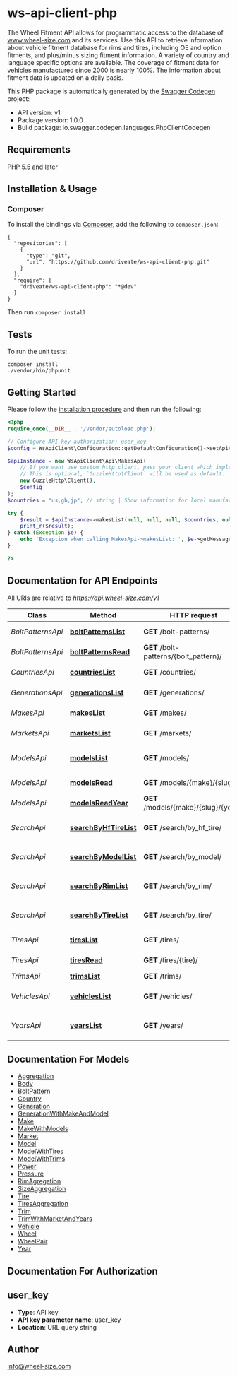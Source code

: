 # ws-api-client-php

The Wheel Fitment API allows for programmatic access to the database of www.wheel-size.com and its services. Use this API to retrieve information about vehicle fitment database for rims and tires, including OE and option fitments, and plus/minus sizing fitment information. A variety of country and language specific options are available. The coverage of fitment data for vehicles manufactured since 2000 is nearly 100%.  The information about fitment data is updated on a daily basis.

This PHP package is automatically generated by the [Swagger Codegen](https://github.com/swagger-api/swagger-codegen) project:

- API version: v1
- Package version: 1.0.0
- Build package: io.swagger.codegen.languages.PhpClientCodegen

## Requirements

PHP 5.5 and later

## Installation & Usage
### Composer

To install the bindings via [Composer](http://getcomposer.org/), add the following to `composer.json`:

```
{
  "repositories": [
    {
      "type": "git",
      "url": "https://github.com/driveate/ws-api-client-php.git"
    }
  ],
  "require": {
    "driveate/ws-api-client-php": "*@dev"
  }
}
```

Then run `composer install`

## Tests

To run the unit tests:

```
composer install
./vendor/bin/phpunit
```

## Getting Started

Please follow the [installation procedure](#installation--usage) and then run the following:

```php
<?php
require_once(__DIR__ . '/vendor/autoload.php');

// Configure API key authorization: user_key
$config = WsApiClient\Configuration::getDefaultConfiguration()->setApiKey('user_key', 'YOUR_API_KEY');

$apiInstance = new WsApiClient\Api\MakesApi(
    // If you want use custom http client, pass your client which implements `GuzzleHttp\ClientInterface`.
    // This is optional, `GuzzleHttp\Client` will be used as default.
    new GuzzleHttp\Client(),
    $config
);
$countries = "us,gb,jp"; // string | Show information for local manufacturers from specified countries only. Use `GET /countries/` method to get the full list of countries. (e.g. `us,gb,jp`)

try {
    $result = $apiInstance->makesList(null, null, null, $countries, null);
    print_r($result);
} catch (Exception $e) {
    echo 'Exception when calling MakesApi->makesList: ', $e->getMessage(), PHP_EOL;
}

?>
```

## Documentation for API Endpoints

All URIs are relative to *https://api.wheel-size.com/v1*

Class | Method | HTTP request | Description
------------ | ------------- | ------------- | -------------
*BoltPatternsApi* | [**boltPatternsList**](docs/Api/BoltPatternsApi.md#boltpatternslist) | **GET** /bolt-patterns/ | Get list of bolt patterns
*BoltPatternsApi* | [**boltPatternsRead**](docs/Api/BoltPatternsApi.md#boltpatternsread) | **GET** /bolt-patterns/{bolt_pattern}/ | Model modifications by bolt pattern
*CountriesApi* | [**countriesList**](docs/Api/CountriesApi.md#countrieslist) | **GET** /countries/ | Returns a list of countries
*GenerationsApi* | [**generationsList**](docs/Api/GenerationsApi.md#generationslist) | **GET** /generations/ | Generations for the given model
*MakesApi* | [**makesList**](docs/Api/MakesApi.md#makeslist) | **GET** /makes/ | Returns a list of manufacturers
*MarketsApi* | [**marketsList**](docs/Api/MarketsApi.md#marketslist) | **GET** /markets/ | Returns a list of markets/regions
*ModelsApi* | [**modelsList**](docs/Api/ModelsApi.md#modelslist) | **GET** /models/ | Returns a list of models by manufacturer
*ModelsApi* | [**modelsRead**](docs/Api/ModelsApi.md#modelsread) | **GET** /models/{make}/{slug}/ | Get more info about model
*ModelsApi* | [**modelsReadYear**](docs/Api/ModelsApi.md#modelsreadyear) | **GET** /models/{make}/{slug}/{year}/ | Get more info about model/year
*SearchApi* | [**searchByHfTireList**](docs/Api/SearchApi.md#searchbyhftirelist) | **GET** /search/by_hf_tire/ | Find models matching given high flotation tire
*SearchApi* | [**searchByModelList**](docs/Api/SearchApi.md#searchbymodellist) | **GET** /search/by_model/ | Find OE and option fitments by model/year/trim
*SearchApi* | [**searchByRimList**](docs/Api/SearchApi.md#searchbyrimlist) | **GET** /search/by_rim/ | Find models matching given rim parameters
*SearchApi* | [**searchByTireList**](docs/Api/SearchApi.md#searchbytirelist) | **GET** /search/by_tire/ | Find models matching given tire parameters
*TiresApi* | [**tiresList**](docs/Api/TiresApi.md#tireslist) | **GET** /tires/ | Returns a list of tires
*TiresApi* | [**tiresRead**](docs/Api/TiresApi.md#tiresread) | **GET** /tires/{tire}/ | Model modifications matching given tire
*TrimsApi* | [**trimsList**](docs/Api/TrimsApi.md#trimslist) | **GET** /trims/ | Model modifications
*VehiclesApi* | [**vehiclesList**](docs/Api/VehiclesApi.md#vehicleslist) | **GET** /vehicles/ | Find OE and option fitments by model/year/trim
*YearsApi* | [**yearsList**](docs/Api/YearsApi.md#yearslist) | **GET** /years/ | Returns list of years for the given manufacturer/model


## Documentation For Models

 - [Aggregation](docs/Model/Aggregation.md)
 - [Body](docs/Model/Body.md)
 - [BoltPattern](docs/Model/BoltPattern.md)
 - [Country](docs/Model/Country.md)
 - [Generation](docs/Model/Generation.md)
 - [GenerationWithMakeAndModel](docs/Model/GenerationWithMakeAndModel.md)
 - [Make](docs/Model/Make.md)
 - [MakeWithModels](docs/Model/MakeWithModels.md)
 - [Market](docs/Model/Market.md)
 - [Model](docs/Model/Model.md)
 - [ModelWithTires](docs/Model/ModelWithTires.md)
 - [ModelWithTrims](docs/Model/ModelWithTrims.md)
 - [Power](docs/Model/Power.md)
 - [Pressure](docs/Model/Pressure.md)
 - [RimAgregation](docs/Model/RimAgregation.md)
 - [SizeAggregation](docs/Model/SizeAggregation.md)
 - [Tire](docs/Model/Tire.md)
 - [TiresAggregation](docs/Model/TiresAggregation.md)
 - [Trim](docs/Model/Trim.md)
 - [TrimWithMarketAndYears](docs/Model/TrimWithMarketAndYears.md)
 - [Vehicle](docs/Model/Vehicle.md)
 - [Wheel](docs/Model/Wheel.md)
 - [WheelPair](docs/Model/WheelPair.md)
 - [Year](docs/Model/Year.md)


## Documentation For Authorization


## user_key

- **Type**: API key
- **API key parameter name**: user_key
- **Location**: URL query string


## Author

info@wheel-size.com



